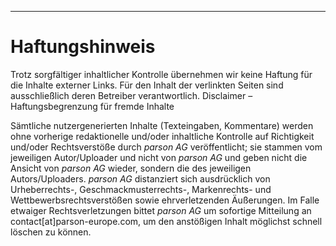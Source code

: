 ---
# Haftungshinweis

Trotz sorgfältiger inhaltlicher Kontrolle übernehmen wir keine Haftung für die Inhalte externer Links. Für den Inhalt der verlinkten Seiten sind ausschließlich deren Betreiber verantwortlich.
Disclaimer – Haftungsbegrenzung für fremde Inhalte


Sämtliche nutzergenerierten Inhalte (Texteingaben, Kommentare) werden ohne vorherige redaktionelle und/oder inhaltliche Kontrolle auf Richtigkeit und/oder Rechtsverstöße durch _parson AG_ veröffentlicht; sie stammen vom jeweiligen Autor/Uploader und nicht von _parson AG_ und geben nicht die Ansicht von _parson AG_ wieder, sondern die des jeweiligen Autors/Uploaders. _parson AG_ distanziert sich ausdrücklich von Urheberrechts-, Geschmackmusterrechts-, Markenrechts- und Wettbewerbsrechtsverstößen sowie ehrverletzenden Äußerungen. Im Falle etwaiger Rechtsverletzungen bittet _parson AG_ um sofortige Mitteilung an contact[at]parson-europe.com, um den anstößigen Inhalt möglichst schnell löschen zu können.
